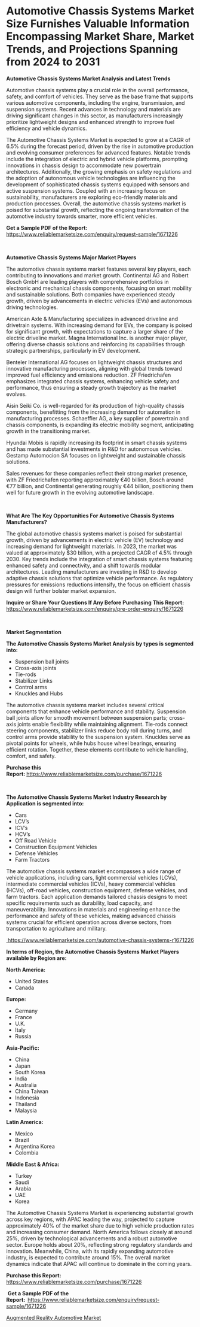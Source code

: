 <p><h1>Automotive Chassis Systems Market Size Furnishes Valuable Information Encompassing Market Share, Market Trends, and Projections Spanning from 2024 to 2031</h1></p><p><strong>Automotive Chassis Systems Market Analysis and Latest Trends</strong></p>
<p><p>Automotive chassis systems play a crucial role in the overall performance, safety, and comfort of vehicles. They serve as the base frame that supports various automotive components, including the engine, transmission, and suspension systems. Recent advances in technology and materials are driving significant changes in this sector, as manufacturers increasingly prioritize lightweight designs and enhanced strength to improve fuel efficiency and vehicle dynamics.</p><p>The Automotive Chassis Systems Market is expected to grow at a CAGR of 6.5% during the forecast period, driven by the rise in automotive production and evolving consumer preferences for advanced features. Notable trends include the integration of electric and hybrid vehicle platforms, prompting innovations in chassis design to accommodate new powertrain architectures. Additionally, the growing emphasis on safety regulations and the adoption of autonomous vehicle technologies are influencing the development of sophisticated chassis systems equipped with sensors and active suspension systems. Coupled with an increasing focus on sustainability, manufacturers are exploring eco-friendly materials and production processes. Overall, the automotive chassis systems market is poised for substantial growth, reflecting the ongoing transformation of the automotive industry towards smarter, more efficient vehicles.</p></p>
<p><strong>Get a Sample PDF of the Report:&nbsp;</strong> <a href="https://www.reliablemarketsize.com/enquiry/request-sample/1671226?utm_campaign=1885&utm_medium=2&utm_source=Github&utm_content=ia&utm_term=27122024&utm_id=automotive-chassis-systems">https://www.reliablemarketsize.com/enquiry/request-sample/1671226</a></p>
<p>&nbsp;</p>
<p><strong>Automotive Chassis Systems Major Market Players</strong></p>
<p><p>The automotive chassis systems market features several key players, each contributing to innovations and market growth. Continental AG and Robert Bosch GmbH are leading players with comprehensive portfolios in electronic and mechanical chassis components, focusing on smart mobility and sustainable solutions. Both companies have experienced steady growth, driven by advancements in electric vehicles (EVs) and autonomous driving technologies.</p><p>American Axle & Manufacturing specializes in advanced driveline and drivetrain systems. With increasing demand for EVs, the company is poised for significant growth, with expectations to capture a larger share of the electric driveline market. Magna International Inc. is another major player, offering diverse chassis solutions and reinforcing its capabilities through strategic partnerships, particularly in EV development.</p><p>Benteler International AG focuses on lightweight chassis structures and innovative manufacturing processes, aligning with global trends toward improved fuel efficiency and emissions reduction. ZF Friedrichafen emphasizes integrated chassis systems, enhancing vehicle safety and performance, thus ensuring a steady growth trajectory as the market evolves.</p><p>Aisin Seiki Co. is well-regarded for its production of high-quality chassis components, benefitting from the increasing demand for automation in manufacturing processes. Schaeffler AG, a key supplier of powertrain and chassis components, is expanding its electric mobility segment, anticipating growth in the transitioning market.</p><p>Hyundai Mobis is rapidly increasing its footprint in smart chassis systems and has made substantial investments in R&D for autonomous vehicles. Gestamp Automocion SA focuses on lightweight and sustainable chassis solutions. </p><p>Sales revenues for these companies reflect their strong market presence, with ZF Friedrichafen reporting approximately €40 billion, Bosch around €77 billion, and Continental generating roughly €44 billion, positioning them well for future growth in the evolving automotive landscape.</p></p>
<p>&nbsp;</p>
<p><strong>What Are The Key Opportunities For Automotive Chassis Systems Manufacturers?</strong></p>
<p><p>The global automotive chassis systems market is poised for substantial growth, driven by advancements in electric vehicle (EV) technology and increasing demand for lightweight materials. In 2023, the market was valued at approximately $30 billion, with a projected CAGR of 4.5% through 2030. Key trends include the integration of smart chassis systems featuring enhanced safety and connectivity, and a shift towards modular architectures. Leading manufacturers are investing in R&D to develop adaptive chassis solutions that optimize vehicle performance. As regulatory pressures for emissions reductions intensify, the focus on efficient chassis design will further bolster market expansion.</p></p>
<p><strong>Inquire or Share Your Questions If Any Before Purchasing This Report:</strong> <a href="https://www.reliablemarketsize.com/enquiry/pre-order-enquiry/1671226?utm_campaign=1885&utm_medium=2&utm_source=Github&utm_content=ia&utm_term=27122024&utm_id=automotive-chassis-systems">https://www.reliablemarketsize.com/enquiry/pre-order-enquiry/1671226</a></p>
<p>&nbsp;</p>
<p><strong>Market Segmentation</strong></p>
<p><strong>The Automotive Chassis Systems Market Analysis by types is segmented into:</strong></p>
<p><ul><li>Suspension ball joints</li><li>Cross-axis joints</li><li>Tie-rods</li><li>Stabilizer Links</li><li>Control arms</li><li>Knuckles and Hubs</li></ul></p>
<p><p>The automotive chassis systems market includes several critical components that enhance vehicle performance and stability. Suspension ball joints allow for smooth movement between suspension parts; cross-axis joints enable flexibility while maintaining alignment. Tie-rods connect steering components, stabilizer links reduce body roll during turns, and control arms provide stability to the suspension system. Knuckles serve as pivotal points for wheels, while hubs house wheel bearings, ensuring efficient rotation. Together, these elements contribute to vehicle handling, comfort, and safety.</p></p>
<p><strong>Purchase this Report:&nbsp;</strong><a href="https://www.reliablemarketsize.com/purchase/1671226?utm_campaign=1885&utm_medium=2&utm_source=Github&utm_content=ia&utm_term=27122024&utm_id=automotive-chassis-systems">https://www.reliablemarketsize.com/purchase/1671226</a></p>
<p>&nbsp;</p>
<p><strong>The Automotive Chassis Systems Market Industry Research by Application is segmented into:</strong></p>
<p><ul><li>Cars</li><li>LCV’s</li><li>ICV’s</li><li>HCV’s</li><li>Off Road Vehicle</li><li>Construction Equipment Vehicles</li><li>Defense Vehicles</li><li>Farm Tractors</li></ul></p>
<p><p>The automotive chassis systems market encompasses a wide range of vehicle applications, including cars, light commercial vehicles (LCVs), intermediate commercial vehicles (ICVs), heavy commercial vehicles (HCVs), off-road vehicles, construction equipment, defense vehicles, and farm tractors. Each application demands tailored chassis designs to meet specific requirements such as durability, load capacity, and maneuverability. Innovations in materials and engineering enhance the performance and safety of these vehicles, making advanced chassis systems crucial for efficient operation across diverse sectors, from transportation to agriculture and military.</p></p>
<p><a href="https://www.reliablemarketsize.com/automotive-chassis-systems-r1671226?utm_campaign=1885&utm_medium=2&utm_source=Github&utm_content=ia&utm_term=27122024&utm_id=automotive-chassis-systems">&nbsp;https://www.reliablemarketsize.com/automotive-chassis-systems-r1671226</a></p>
<p><strong>In terms of Region, the Automotive Chassis Systems Market Players available by Region are:</strong></p>
<p>
    <p> <strong> North America: </strong>
        <ul>
            <li>United States</li>
            <li>Canada</li>
        </ul>
        </p> 
    <p> <strong> Europe: </strong>
        <ul>
            <li>Germany</li>
            <li>France</li>
            <li>U.K.</li>
            <li>Italy</li>
            <li>Russia</li>
        </ul>
        </p> 
    <p> <strong> Asia-Pacific: </strong>
        <ul>
            <li>China</li>
            <li>Japan</li>
            <li>South Korea</li>
            <li>India</li>
            <li>Australia</li>
            <li>China Taiwan</li>
            <li>Indonesia</li>
            <li>Thailand</li>
            <li>Malaysia</li>
        </ul>
        </p> 
    <p> <strong> Latin America: </strong>
        <ul>
            <li>Mexico</li>
            <li>Brazil</li>
            <li>Argentina Korea</li>
            <li>Colombia</li>
        </ul>
        </p> 
    <p> <strong> Middle East & Africa: </strong>
        <ul>
            <li>Turkey</li>
            <li>Saudi</li>
            <li>Arabia</li>
            <li>UAE</li>
            <li>Korea</li>
        </ul>
    </p>
    </p>
<p><p>The Automotive Chassis Systems Market is experiencing substantial growth across key regions, with APAC leading the way, projected to capture approximately 40% of the market share due to high vehicle production rates and increasing consumer demand. North America follows closely at around 25%, driven by technological advancements and a robust automotive sector. Europe holds about 20%, reflecting strong regulatory standards and innovation. Meanwhile, China, with its rapidly expanding automotive industry, is expected to contribute around 15%. The overall market dynamics indicate that APAC will continue to dominate in the coming years.</p></p>
<p><strong>Purchase this Report: </strong><a href="https://www.reliablemarketsize.com/purchase/1671226?utm_campaign=1885&utm_medium=2&utm_source=Github&utm_content=ia&utm_term=27122024&utm_id=automotive-chassis-systems">https://www.reliablemarketsize.com/purchase/1671226</a></p>
<p>&nbsp;<strong>Get a Sample PDF of the Report:&nbsp;&nbsp;</strong><a href="https://www.reliablemarketsize.com/enquiry/request-sample/1671226?utm_campaign=1885&utm_medium=2&utm_source=Github&utm_content=ia&utm_term=27122024&utm_id=automotive-chassis-systems">https://www.reliablemarketsize.com/enquiry/request-sample/1671226</a></p>
<p><strong></strong></p>
<p><p><a href="https://github.com/sofayahoo2023/Market-Research-Report-List-6/blob/main/augmented-reality-automotive-market.md?utm_campaign=1885&utm_medium=2&utm_source=Github&utm_content=ia&utm_term=27122024&utm_id=automotive-chassis-systems">Augmented Reality Automotive Market</a></p></p>
